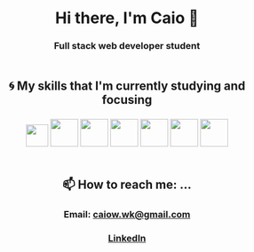 # <div align=center>Hi there, I'm Caio 👋</div>
### <div align=center>Full stack web developer student</div><br/>


## <div align=center>:cyclone: My skills that I'm currently studying and focusing</div>
### <div align=center>    <img src='https://seeklogo.com/images/J/javascript-logo-8892AEFCAC-seeklogo.com.png' width='40' />    <img src='https://seeklogo.com/images/R/react-logo-7B3CE81517-seeklogo.com.png' width='50' />    <img src='https://seeklogo.com/images/R/redux-logo-9CA6836C12-seeklogo.com.png' width='50' />   <img src='https://upload.wikimedia.org/wikipedia/commons/thumb/d/d9/Node.js_logo.svg/1280px-Node.js_logo.svg.png' width='50' />    <img src='https://upload.wikimedia.org/wikipedia/commons/thumb/4/4c/Typescript_logo_2020.svg/512px-Typescript_logo_2020.svg.png' width='50' />    <img src='https://www.iconfinder.com/data/icons/logos-brands-5/24/postgresql-512.png' width='50' />   <img src='https://img.icons8.com/color/452/mongodb.png' width='50' />   </div><br/>


<!--
## <div align=center>🤔 I’m looking for help with ...</div>
### <div align=center></div><br/>
-->

## <div align=center>📫 How to reach me: ...</div>
### <div align=center>Email: caiow.wk@gmail.com</div>
### <div align=center>[LinkedIn](https://www.linkedin.com/in/kxk/)</div><br/>
